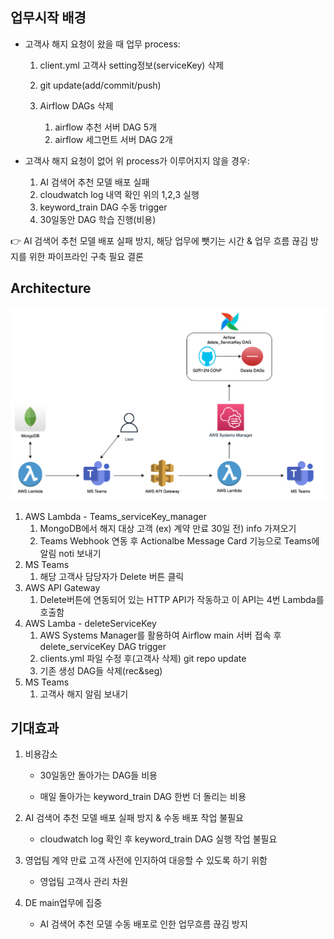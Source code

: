 ## 업무시작 배경

- 고객사 해지 요청이 왔을 때 업무 process:

  1. client.yml 고객사 setting정보(serviceKey) 삭제

  2. git update(add/commit/push)

  3. Airflow DAGs 삭제

     1. airflow 추천 서버 DAG 5개
     2. airflow 세그먼트 서버 DAG 2개

     

- 고객사 해지 요청이 없어 위 process가 이루어지지 않을 경우:

  1. AI 검색어 추천 모델 배포 실패
  2. cloudwatch log 내역 확인 위의 1,2,3 실행
  3. keyword_train DAG 수동 trigger
  4. 30일동안 DAG 학습 진행(비용)

  

👉 AI 검색어 추천 모델 배포 실패 방지, 해당 업무에 뺏기는 시간 & 업무 흐름 끊김 방지를 위한 파이프라인 구축 필요 결론

 

## Architecture

![Architecture](imgs/Architecture.png)



1. AWS Lambda - Teams_serviceKey_manager
   1. MongoDB에서 해지 대상 고객 (ex) 계약 만료 30일 전) info 가져오기
   2. Teams Webhook 연동 후 Actionalbe Message Card 기능으로 Teams에 알림 noti 보내기
2. MS Teams
   1. 해당 고객사 담당자가 Delete 버튼 클릭
3. AWS API Gateway
   1. Delete버튼에 연동되어 있는 HTTP API가 작동하고 이 API는 4번 Lambda를 호출함
4. AWS Lamba - deleteServiceKey
   1. AWS Systems Manager를 활용하여 Airflow main 서버 접속 후 delete_serviceKey DAG trigger
   2. clients.yml 파일 수정 후(고객사 삭제) git repo update
   3. 기존 생성 DAG들 삭제(rec&seg)
5. MS Teams
   1. 고객사 해지 알림 보내기

 

## 기대효과

1. 비용감소

   - 30일동안 돌아가는 DAG들 비용

   - 매일 돌아가는 keyword_train DAG 한번 더 돌리는 비용

2. AI 검색어 추천 모델 배포 실패 방지 & 수동 배포 작업 불필요

   - cloudwatch log 확인 후 keyword_train DAG 실행 작업 불필요

3. 영업팀 계약 만료 고객 사전에 인지하여 대응할 수 있도록 하기 위함

   - 영업팀 고객사 관리 차원

4. DE main업무에 집중

   - AI 검색어 추천 모델 수동 배포로 인한 업무흐름 끊김 방지